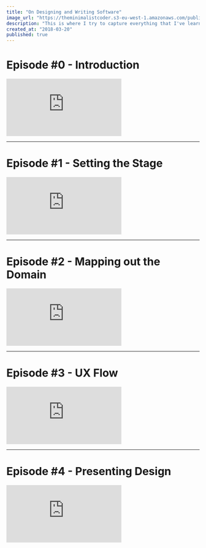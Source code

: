 ```yaml
---
title: "On Designing and Writing Software"
image_url: "https://theminimalistcoder.s3-eu-west-1.amazonaws.com/public/on-designing-and-writing-software.jpg"
description: "This is where I try to capture everything that I've learned about designing and writing software in a single place."
created_at: "2018-03-20"
published: true
---
```


# Episode #0 - Introduction

<div class="video-container">
  <iframe src="https://www.youtube.com/embed/0dyAu1ePAMk?modestbranding=1&showinfo=0" frameborder="0" allow="autoplay; encrypted-media" allowfullscreen></iframe>
</div>

---

# Episode #1 - Setting the Stage
<div class="video-container">
  <iframe src="https://www.youtube.com/embed/6Dm2F8-ds1g?modestbranding=1&showinfo=0" frameborder="0" allow="autoplay; encrypted-media" allowfullscreen></iframe>
</div>

---

# Episode #2 - Mapping out the Domain
<div class="video-container">
  <iframe src="https://www.youtube.com/embed/komNAZNz5M0?modestbranding=1&showinfo=0" frameborder="0" allow="autoplay; encrypted-media" allowfullscreen></iframe>
</div>

---

# Episode #3 - UX Flow
<div class="video-container">
  <iframe src="https://www.youtube.com/embed/ESXhAA9bUE4?modestbranding=1&showinfo=0" frameborder="0" allow="autoplay; encrypted-media" allowfullscreen></iframe>
</div>

---

# Episode #4 - Presenting Design
<div class="video-container">
  <iframe src="https://www.youtube.com/embed/nSoevf5rnsY?modestbranding=1&showinfo=0" frameborder="0" allow="autoplay; encrypted-media" allowfullscreen></iframe>
</div>

